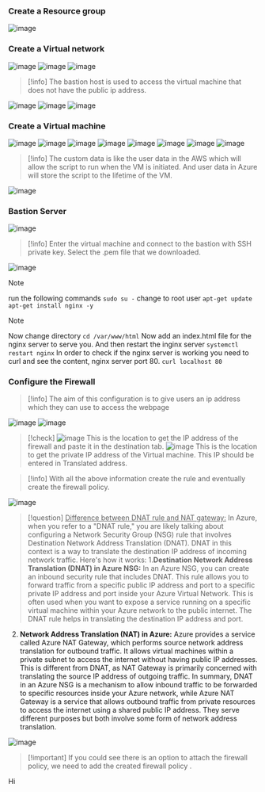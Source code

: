 ### Create a Resource group
![image](https://github.com/karthi770/Jira_GitHub_intergration_Python/assets/102706119/317374ed-bda8-41f1-8817-5f4b97aee7a8)
### Create a Virtual network
![image](https://github.com/karthi770/Jira_GitHub_intergration_Python/assets/102706119/2541a105-9ac9-4c0f-90ff-e937fd37485a)
![image](https://github.com/karthi770/Jira_GitHub_intergration_Python/assets/102706119/feb4b5df-bc61-4c50-a571-1826cb2be693)
![image](https://github.com/karthi770/Jira_GitHub_intergration_Python/assets/102706119/5a3e33cd-3a3b-4b99-8c10-4f89a7e86275)

>[!info]
>The bastion host is used to access the virtual machine that does not have the public ip address.

![image](https://github.com/karthi770/Jira_GitHub_intergration_Python/assets/102706119/129290d4-6d6d-49c2-9c85-91d02dd1f53a)
![image](https://github.com/karthi770/Jira_GitHub_intergration_Python/assets/102706119/1e31b4ac-f760-4694-b86a-f1e6f2c8e573)
![image](https://github.com/karthi770/Jira_GitHub_intergration_Python/assets/102706119/cac18f45-9ae2-4f51-aa5b-e68112d650e3)

### Create a Virtual machine
![image](https://github.com/karthi770/Jira_GitHub_intergration_Python/assets/102706119/5b83327d-bcfa-4343-b85b-e5bb8f10a693)
![image](https://github.com/karthi770/Jira_GitHub_intergration_Python/assets/102706119/76d9bc27-a94c-4a03-94d9-ac888112d5c5)
![image](https://github.com/karthi770/Jira_GitHub_intergration_Python/assets/102706119/5050bd74-8234-4baa-858d-bb591728b873)
![image](https://github.com/karthi770/Jira_GitHub_intergration_Python/assets/102706119/514e4648-b246-46a3-9275-7a1b969f546c)
![image](https://github.com/karthi770/Jira_GitHub_intergration_Python/assets/102706119/6587bbae-779e-4e1c-b791-2a6103fd163d)
![image](https://github.com/karthi770/Jira_GitHub_intergration_Python/assets/102706119/5124249b-be49-4ab2-82a3-02e2c001cebe)
![image](https://github.com/karthi770/Jira_GitHub_intergration_Python/assets/102706119/ab88535a-fcf7-4786-8f8d-8fd3a495f4ac)
![image](https://github.com/karthi770/Jira_GitHub_intergration_Python/assets/102706119/4aa74d82-3680-4d5c-8264-926f191648ce)
>[!info]
>The custom data is like the user data in the AWS which will allow the script to run when the VM is initiated. And user data in Azure will store the script to the lifetime of the VM.

![image](https://github.com/karthi770/Jira_GitHub_intergration_Python/assets/102706119/169383ae-1800-4ae2-a8c2-d7d429bcbb6a)

### Bastion Server
![image](https://github.com/karthi770/Jira_GitHub_intergration_Python/assets/102706119/2d9cd11a-48f3-4e4a-82d4-0498cf6cf906)
>[!info]
>Enter the virtual machine and connect  to the bastion with SSH private key. Select the .pem file that we downloaded.

![image](https://github.com/karthi770/Jira_GitHub_intergration_Python/assets/102706119/cfd5e38c-137b-4d8e-a759-a3b6aef4d088)
>[!note]
>run the following commands
>`sudo su -` change to root user
>`apt-get update`
>`apt-get install nginx -y`

>[!note]
>Now change directory `cd /var/www/html` 
Now add an index.html file for the nginx server to serve you. And then restart the inginx server `systemctl restart nginx`
In order to check if the nginx server is working you need to curl and see the content, nginx server port 80. `curl localhost 80`

### Configure the Firewall
>[!info]
>The aim of this configuration is to give users an ip address which they can use to access the webpage

![image](https://github.com/karthi770/Jira_GitHub_intergration_Python/assets/102706119/f38af308-2984-4f03-b300-988795c956db)
![image](https://github.com/karthi770/Jira_GitHub_intergration_Python/assets/102706119/e4cf633a-4472-43ea-84c6-3b4731f00c43)

>[!check] ![image](https://github.com/karthi770/Jira_GitHub_intergration_Python/assets/102706119/b759b772-bf6e-4e44-932a-c94cd20d85f0)
>This is the location to get the IP address of the firewall and paste it in the destination tab.
![image](https://github.com/karthi770/Jira_GitHub_intergration_Python/assets/102706119/0cb3f16c-48d2-432b-8e33-a8d7387350d0)
>This is the location to get the private IP address of the Virtual machine. This IP should be entered in Translated address.

>[!info] With all the above information create the rule and eventually create the firewall policy.

![image](https://github.com/karthi770/Jira_GitHub_intergration_Python/assets/102706119/2cdf5ff3-a9c0-47bd-beed-8b8c5b80f76e)

>[!question]  <u>Difference between DNAT rule and NAT gateway:</u>
>In Azure, when you refer to a "DNAT rule," you are likely talking about configuring a Network Security Group (NSG) rule that involves Destination Network Address Translation (DNAT). DNAT in this context is a way to translate the destination IP address of incoming network traffic.
Here's how it works: 
1.**Destination Network Address Translation (DNAT) in Azure NSG:**
In an Azure NSG, you can create an inbound security rule that includes DNAT. This rule allows you to forward traffic from a specific public IP address and port to a specific private IP address and port inside your Azure Virtual Network.
This is often used when you want to expose a service running on a specific virtual machine within your Azure network to the public internet. The DNAT rule helps in translating the destination IP address and port.
   2. **Network Address Translation (NAT) in Azure:** Azure provides a service called Azure NAT Gateway, which performs source network address translation for outbound traffic. It allows virtual machines within a private subnet to access the internet without having public IP addresses. This is different from DNAT, as NAT Gateway is primarily concerned with translating the source IP address of outgoing traffic.                                                           In summary, DNAT in an Azure NSG is a mechanism to allow inbound traffic to be forwarded to specific resources inside your Azure network, while Azure NAT Gateway is a service that allows outbound traffic from private resources to access the internet using a shared public IP address. They serve different purposes but both involve some form of network address translation. 

![image](https://github.com/karthi770/Jira_GitHub_intergration_Python/assets/102706119/f38af308-2984-4f03-b300-988795c956db)
>[!important] If you could see there is an option to attach the firewall policy, we need to add the created firewall policy .


Hi




